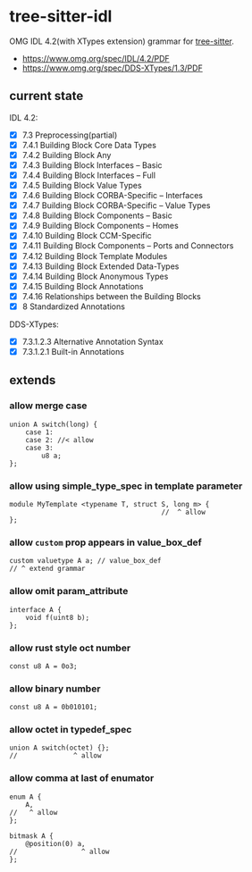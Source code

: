# tree-sitter-idl

OMG IDL 4.2(with XTypes extension) grammar for [tree-sitter](https://github.com/tree-sitter/tree-sitter).

- https://www.omg.org/spec/IDL/4.2/PDF
- https://www.omg.org/spec/DDS-XTypes/1.3/PDF

## current state

IDL 4.2:

- [x] 7.3 Preprocessing(partial)
- [x] 7.4.1 Building Block Core Data Types
- [x] 7.4.2 Building Block Any
- [x] 7.4.3 Building Block Interfaces – Basic
- [x] 7.4.4 Building Block Interfaces – Full
- [x] 7.4.5 Building Block Value Types
- [x] 7.4.6 Building Block CORBA-Specific – Interfaces
- [x] 7.4.7 Building Block CORBA-Specific – Value Types
- [x] 7.4.8 Building Block Components – Basic
- [x] 7.4.9 Building Block Components – Homes
- [x] 7.4.10 Building Block CCM-Specific
- [x] 7.4.11 Building Block Components – Ports and Connectors
- [x] 7.4.12 Building Block Template Modules
- [x] 7.4.13 Building Block Extended Data-Types
- [x] 7.4.14 Building Block Anonymous Types
- [x] 7.4.15 Building Block Annotations
- [x] 7.4.16 Relationships between the Building Blocks
- [x] 8 Standardized Annotations

DDS-XTypes:

- [x] 7.3.1.2.3 Alternative Annotation Syntax
- [x] 7.3.1.2.1 Built-in Annotations

## extends

### allow merge case

```idl
union A switch(long) {
    case 1:
    case 2: //< allow
    case 3:
        u8 a;
};
```

### allow using simple_type_spec in template parameter

```idl
module MyTemplate <typename T, struct S, long m> {
                                      //  ^ allow
};
```

### allow `custom` prop appears in value_box_def

```idl
custom valuetype A a; // value_box_def
// ^ extend grammar
```

### allow omit param_attribute

```idl
interface A {
    void f(uint8 b);
};
```

### allow rust style oct number

```idl
const u8 A = 0o3;
```

### allow binary number

```idl
const u8 A = 0b010101;
```

### allow octet in typedef_spec

```idl
union A switch(octet) {};
//              ^ allow
```

### allow comma at last of enumator

```idl
enum A {
    A,
//   ^ allow
};

bitmask A {
    @position(0) a,
//                ^ allow
};
```
